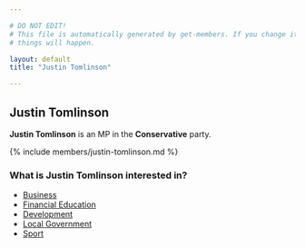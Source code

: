 ```yaml
---

# DO NOT EDIT!
# This file is automatically generated by get-members. If you change it, bad
# things will happen.

layout: default
title: "Justin Tomlinson"

---
```


## Justin Tomlinson

**Justin Tomlinson** is an MP in the **Conservative** party.

{% include members/justin-tomlinson.md %}

### What is Justin Tomlinson interested in?


* [Business](/interests/business.html)
* [Financial Education](/interests/financial-education.html)
* [Development](/interests/development.html)
* [Local Government](/interests/local-government.html)
* [Sport](/interests/sport.html)
